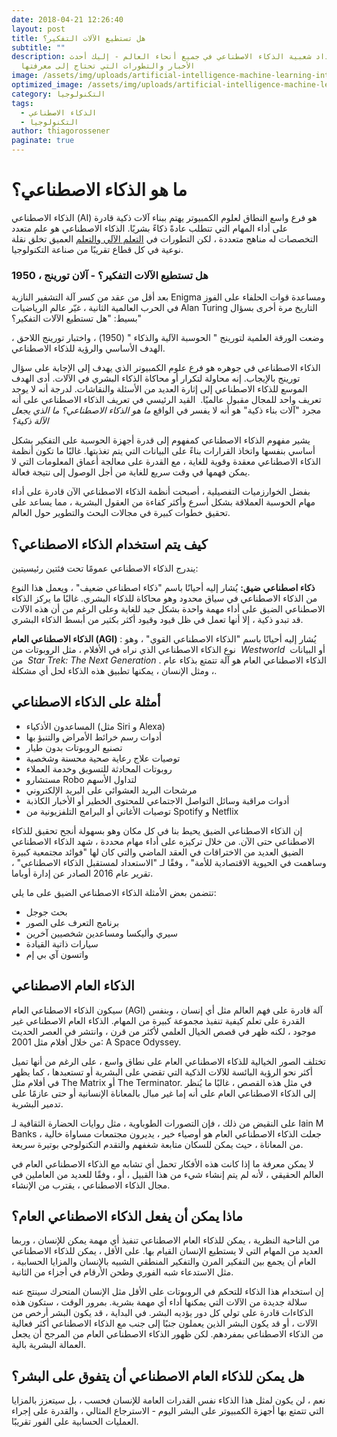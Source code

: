 ```yaml
---
date: 2018-04-21 12:26:40
layout: post
title: هل تستطيع الآلات التفكير؟
subtitle: ""
description: تزداد شعبية الذكاء الاصطناعي في جميع أنحاء العالم - إليك أحدث
  الأخبار والتطورات التي تحتاج إلى معرفتها
image: /assets/img/uploads/artificial-intelligence-machine-learning-internet-sexist-racist-study-696x391.jpg
optimized_image: /assets/img/uploads/artificial-intelligence-machine-learning-internet-sexist-racist-study-696x391.jpg
category: التكنولوجيا
tags:
  - الذكاء الاصطناعي
  - التكنولوجيا
author: thiagorossener
paginate: true
---
```

# ما هو الذكاء الاصطناعي؟

الذكاء الاصطناعي (AI) هو فرع واسع النطاق لعلوم الكمبيوتر يهتم ببناء آلات ذكية قادرة على أداء المهام التي تتطلب عادةً ذكاءً بشريًا. الذكاء الاصطناعي هو علم متعدد التخصصات له مناهج متعددة ، لكن التطورات في [التعلم الآلي والتعلم](https://translate.googleusercontent.com/translate_c?depth=1&hl=en&pto=aue&rurl=translate.google.com&sl=en&sp=nmt4&tl=ar&u=https://builtin.com/machine-learning&usg=ALkJrhijsNSvKBMockc6UHj1eZ46TK_Lxg) العميق تخلق نقلة نوعية في كل قطاع تقريبًا من صناعة التكنولوجيا. 

### هل تستطيع الآلات التفكير؟ - آلان تورينج ، 1950

بعد أقل من عقد من كسر آلة التشفير النازية Enigma ومساعدة قوات الحلفاء على الفوز في الحرب العالمية الثانية ، غيّر عالم الرياضيات Alan Turing التاريخ مرة أخرى بسؤال بسيط: "هل تستطيع الآلات التفكير؟" 

وضعت الورقة العلمية لتورينج " الحوسبة الآلية والذكاء " (1950) ، واختبار تورينج اللاحق ، الهدف الأساسي والرؤية للذكاء الاصطناعي.   

الذكاء الاصطناعي في جوهره هو فرع علوم الكمبيوتر الذي يهدف إلى الإجابة على سؤال تورينج بالإيجاب. إنه محاولة لتكرار أو محاكاة الذكاء البشري في الآلات. أدى الهدف الموسع للذكاء الاصطناعي إلى إثارة العديد من الأسئلة والنقاشات. لدرجة أنه لا يوجد تعريف واحد للمجال مقبول عالميًا.  القيد الرئيسي في تعريف الذكاء الاصطناعي على أنه مجرد "آلات بناء ذكية" هو أنه لا يفسر في الواقع *ما هو الذكاء الاصطناعي؟ ما الذي يجعل الآلة ذكية؟*

يشير مفهوم الذكاء الاصطناعي كمفهوم إلى قدرة أجهزة الحوسبة على التفكير بشكل أساسي بنفسها واتخاذ القرارات بناءً على البيانات التي يتم تغذيتها. غالبًا ما تكون أنظمة الذكاء الاصطناعي معقدة وقوية للغاية ، مع القدرة على معالجة أعماق المعلومات التي لا يمكن فهمها في وقت سريع للغاية من أجل الوصول إلى نتيجة فعالة.

بفضل الخوارزميات التفصيلية ، أصبحت أنظمة الذكاء الاصطناعي الآن قادرة على أداء مهام الحوسبة العملاقة بشكل أسرع وأكثر كفاءة من العقول البشرية ، مما يساعد على تحقيق خطوات كبيرة في مجالات البحث والتطوير حول العالم.

## كيف يتم استخدام الذكاء الاصطناعي؟

يندرج الذكاء الاصطناعي عمومًا تحت فئتين رئيسيتين: <!--StartFragment-->

**ذكاء اصطناعي** **ضيق:** يُشار إليه أحيانًا باسم "ذكاء اصطناعي ضعيف" ، ويعمل هذا النوع من الذكاء الاصطناعي في سياق محدود وهو محاكاة للذكاء البشري. غالبًا ما يركز الذكاء الاصطناعي الضيق على أداء مهمة واحدة بشكل جيد للغاية وعلى الرغم من أن هذه الآلات قد تبدو ذكية ، إلا أنها تعمل في ظل قيود وقيود أكثر بكثير من أبسط الذكاء البشري. 

**الذكاء الاصطناعي العام (AGI)** : يُشار إليه أحيانًا باسم "الذكاء الاصطناعي القوي" ، وهو نوع الذكاء الاصطناعي الذي نراه في الأفلام ، مثل الروبوتات من  *Westworld*  أو البيانات من  *Star Trek: The Next Generation* . الذكاء الاصطناعي العام هو آلة تتمتع بذكاء عام ، ومثل الإنسان ، يمكنها تطبيق هذه الذكاء لحل أي مشكلة. 

## أمثلة على الذكاء الاصطناعي

* المساعدون الأذكياء (مثل Siri و Alexa)
* أدوات رسم خرائط الأمراض والتنبؤ بها
* تصنيع الروبوتات بدون طيار
* توصيات علاج رعاية صحية محسنة وشخصية
* روبوتات المحادثة للتسويق وخدمة العملاء
* مستشارو Robo لتداول الأسهم
* مرشحات البريد العشوائي على البريد الإلكتروني
* أدوات مراقبة وسائل التواصل الاجتماعي للمحتوى الخطير أو الأخبار الكاذبة
* توصيات الأغاني أو البرامج التلفزيونية من Spotify و Netflix

إن الذكاء الاصطناعي الضيق يحيط بنا في كل مكان وهو بسهولة أنجح تحقيق للذكاء الاصطناعي حتى الآن. من خلال تركيزه على أداء مهام محددة ، شهد الذكاء الاصطناعي الضيق العديد من الاختراقات في العقد الماضي والتي كان لها "فوائد مجتمعية كبيرة وساهمت في الحيوية الاقتصادية للأمة" ، وفقًا لـ "الاستعداد لمستقبل الذكاء الاصطناعي" ، تقرير عام 2016 الصادر عن إدارة أوباما. 

تتضمن بعض الأمثلة  الذكاء الاصطناعي الضيق على  ما يلي: 

* بحث جوجل
* برنامج التعرف على الصور
* سيري وأليكسا ومساعدين شخصيين آخرين
* سيارات ذاتية القيادة
* واتسون آي بي إم

## الذكاء العام الاصطناعي

سيكون الذكاء الاصطناعي العام (AGI) آلة قادرة على فهم العالم مثل أي إنسان ، وبنفس القدرة على تعلم كيفية تنفيذ مجموعة كبيرة من المهام. الذكاء العام الاصطناعي غير موجود ، لكنه ظهر في قصص الخيال العلمي لأكثر من قرن ، وانتشر في العصر الحديث من خلال أفلام مثل 2001: A Space Odyssey.

تختلف الصور الخيالية للذكاء الاصطناعي العام على نطاق واسع ، على الرغم من أنها تميل أكثر نحو الرؤية البائسة للآلات الذكية التي تقضي على البشرية أو تستعبدها ، كما يظهر في أفلام مثل The Matrix أو The Terminator. في مثل هذه القصص ، غالبًا ما يُنظر إلى الذكاء الاصطناعي العام على أنه إما غير مبال بالمعاناة الإنسانية أو حتى عازمًا على تدمير البشرية.

على النقيض من ذلك ، فإن التصورات الطوباوية ، مثل روايات الحضارة الثقافية لـ Iain M Banks ، جعلت الذكاء الاصطناعي العام هو أوصياء خير ، يديرون مجتمعات مساواة خالية من المعاناة ، حيث يمكن للسكان متابعة شغفهم والتقدم التكنولوجي بوتيرة سريعة.

لا يمكن معرفة ما إذا كانت هذه الأفكار تحمل أي تشابه مع الذكاء الاصطناعي العام في العالم الحقيقي ، لأنه لم يتم إنشاء شيء من هذا القبيل ، أو ، وفقًا للعديد من العاملين في مجال الذكاء الاصطناعي ، يقترب من الإنشاء.

## ماذا يمكن أن يفعل الذكاء الاصطناعي العام؟

من الناحية النظرية ، يمكن للذكاء العام الاصطناعي تنفيذ أي مهمة يمكن للإنسان ، وربما العديد من المهام التي لا يستطيع الإنسان القيام بها. على الأقل ، يمكن للذكاء الاصطناعي العام أن يجمع بين التفكير المرن والتفكير المنطقي الشبيه بالإنسان والمزايا الحسابية ، مثل الاستدعاء شبه الفوري وطحن الأرقام في أجزاء من الثانية.

إن استخدام هذا الذكاء للتحكم في الروبوتات على الأقل مثل الإنسان المتحرك سينتج عنه سلالة جديدة من الآلات التي يمكنها أداء أي مهمة بشرية. بمرور الوقت ، ستكون هذه الذكاءات قادرة على تولي كل دور يؤديه البشر. في البداية ، قد يكون البشر أرخص من الآلات ، أو قد يكون البشر الذين يعملون جنبًا إلى جنب مع الذكاء الاصطناعي أكثر فعالية من الذكاء الاصطناعي بمفردهم. لكن ظهور الذكاء الاصطناعي العام من المرجح أن يجعل العمالة البشرية بالية.

## هل يمكن للذكاء العام الاصطناعي أن يتفوق على البشر؟

نعم ، لن يكون لمثل هذا الذكاء نفس القدرات العامة للإنسان فحسب ، بل سيتعزز بالمزايا التي تتمتع بها أجهزة الكمبيوتر على البشر اليوم - الاسترجاع المثالي ، والقدرة على إجراء العمليات الحسابية على الفور تقريبًا.